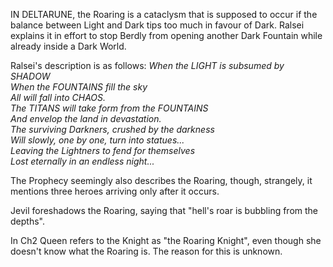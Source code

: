 IN DELTARUNE, the Roaring is a cataclysm that is supposed to occur if the balance between Light and Dark tips too much in favour of Dark. <a onclick="loadFile('Ralsei.md')">Ralsei</a> explains it in effort to stop Berdly from opening another Dark Fountain while already inside a <a onclick="loadFile('Dark Worlds.md')">Dark World</a>.

Ralsei's description is as follows:
	*When the LIGHT is subsumed by SHADOW  
	When the FOUNTAINS fill the sky  
	All will fall into CHAOS.  
	The TITANS will take form from the FOUNTAINS  
	And envelop the land in devastation.  
	The surviving Darkners, crushed by the darkness  
	Will slowly, one by one, turn into statues...  
	Leaving the Lightners to fend for themselves  
	Lost eternally in an endless night...*

The <a onclick="loadFile('Prophecy.md')">Prophecy</a> seemingly also describes the Roaring, though, strangely, it mentions three heroes arriving only after it occurs.

<a onclick="loadFile('Jevil.md')">Jevil</a> foreshadows the Roaring, saying that "hell's roar is bubbling from the depths".

In Ch2 Queen refers to the <a onclick="loadFile('Knight.md')">Knight</a> as "the Roaring Knight", even though she doesn't know what the Roaring is. The reason for this is unknown.